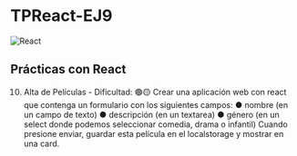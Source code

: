 # TPReact-EJ9

![React](https://diatomenterprises.com/wp-content/uploads/2022/09/reactJS_logo.jpeg)


## Prácticas con React

10. Alta de Películas - Dificultad: 🟢🟡
Crear una aplicación web con react que contenga un formulario con los siguientes
campos:
● nombre (en un campo de texto)
● descripción (en un textarea)
● género (en un select donde podemos seleccionar comedia, drama o infantil)
Cuando presione enviar, guardar esta película en el localstorage y mostrar en una
card.